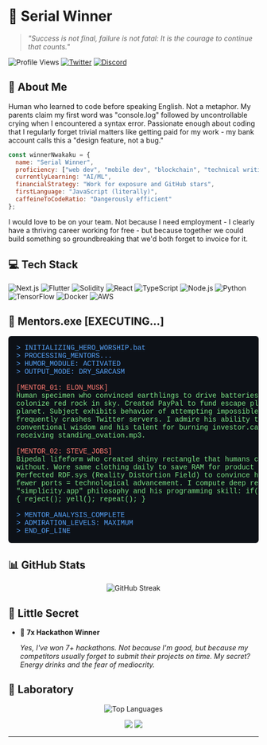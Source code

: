 # 👑 Serial Winner

> *"Success is not final, failure is not fatal: It is the courage to continue that counts."*

![Profile Views](https://komarev.com/ghpvc/?username=serialwinner&color=blueviolet)
[![Twitter](https://img.shields.io/twitter/follow/serialwinner?style=social)](https://twitter.com/@emekabuike)
[![Discord](https://img.shields.io/twitter/url?label=Discord&logo=discord&style=social&url=https%3A%2F%2Fdiscord.gg%2Fchukwuemeka0889)](https://discord.gg/chukwuemeka0889)

## 🚀 About Me

Human who learned to code before speaking English. Not a metaphor. My parents claim my first word was "console.log" followed by uncontrollable crying when I encountered a syntax error. Passionate enough about coding that I regularly forget trivial matters like getting paid for my work - my bank account calls this a "design feature, not a bug."

```javascript
const winnerNwakaku = {
  name: "Serial Winner",                                        
  proficiency: ["web dev", "mobile dev", "blockchain", "technical writing"],
  currentlyLearning: "AI/ML",   
  financialStrategy: "Work for exposure and GitHub stars",    
  firstLanguage: "JavaScript (literally)",                   
  caffeineToCodeRatio: "Dangerously efficient"           
};
```

I would love to be on your team. Not because I need employment - I clearly have a thriving career working for free - but because together we could build something so groundbreaking that we'd both forget to invoice for it.

## 💻 Tech Stack

![Next.js](https://img.shields.io/badge/-Next.js-000000?style=flat&logo=next.js)
![Flutter](https://img.shields.io/badge/-Flutter-02569B?style=flat&logo=flutter)
![Solidity](https://img.shields.io/badge/-Solidity-363636?style=flat&logo=solidity)
![React](https://img.shields.io/badge/-React-61DAFB?style=flat&logo=react&logoColor=white)
![TypeScript](https://img.shields.io/badge/-TypeScript-3178C6?style=flat&logo=typescript&logoColor=white)
![Node.js](https://img.shields.io/badge/-Node.js-339933?style=flat&logo=node.js&logoColor=white)
![Python](https://img.shields.io/badge/-Python-3776AB?style=flat&logo=python&logoColor=white)
![TensorFlow](https://img.shields.io/badge/-TensorFlow-FF6F00?style=flat&logo=tensorflow&logoColor=white)
![Docker](https://img.shields.io/badge/-Docker-2496ED?style=flat&logo=docker&logoColor=white)
![AWS](https://img.shields.io/badge/-AWS-232F3E?style=flat&logo=amazon-aws)

## 🌟 Mentors.exe [EXECUTING...]

<pre style="background-color: #0D1117; color: #7EE787; padding: 16px; border-radius: 6px; font-family: 'Courier New', monospace;">
<span style="color: #58A6FF;">&gt; INITIALIZING_HERO_WORSHIP.bat</span>
<span style="color: #58A6FF;">&gt; PROCESSING_MENTORS...</span>
<span style="color: #58A6FF;">&gt; HUMOR_MODULE: ACTIVATED</span>
<span style="color: #58A6FF;">&gt; OUTPUT_MODE: DRY_SARCASM</span>

<span style="color: #FF7B72;">[MENTOR_01: ELON_MUSK]</span>
Human specimen who convinced earthlings to drive batteries and aims to 
colonize red rock in sky. Created PayPal to fund escape plan from this 
planet. Subject exhibits behavior of attempting impossible.exe and 
frequently crashes Twitter servers. I admire his ability to CTRL+ALT+DEL 
conventional wisdom and his talent for burning investor.cash while still 
receiving standing_ovation.mp3.

<span style="color: #FF7B72;">[MENTOR_02: STEVE_JOBS]</span>
Bipedal lifeform who created shiny rectangle that humans cannot function 
without. Wore same clothing daily to save RAM for product decisions. 
Perfected RDF.sys (Reality Distortion Field) to convince humans that 
fewer ports = technological advancement. I compute deep respect for his 
"simplicity.app" philosophy and his programming skill: if(product != perfect) 
{ reject(); yell(); repeat(); }

<span style="color: #58A6FF;">&gt; MENTOR_ANALYSIS_COMPLETE</span>
<span style="color: #58A6FF;">&gt; ADMIRATION_LEVELS: MAXIMUM</span>
<span style="color: #58A6FF;">&gt; END_OF_LINE</span>
</pre>

## 📊 GitHub Stats

<p align="center">
  <img src="https://github-readme-streak-stats.herokuapp.com/?user=nwakakukaks&theme=radical" alt="GitHub Streak" />
</p>

## 🤫 Little Secret

- 🏅 **7x Hackathon Winner**
  
  *Yes, I've won 7+ hackathons. Not because I'm good, but because my competitors usually forget to submit their projects on time. My secret? Energy drinks and the fear of mediocrity.*

## 🧪 Laboratory

<p align="center">
  <img src="https://github-readme-stats.vercel.app/api/top-langs/?username=nwakakukaks&theme=radical&layout=compact" alt="Top Languages" />
</p>

<p align="center">
  <a href="https://twitter.com/@emekabuike"><img src="https://img.shields.io/badge/Twitter-%231DA1F2.svg?style=for-the-badge&logo=Twitter&logoColor=white"/></a>
  <a href="https://discord.gg/chukwuemeka0889"><img src="https://img.shields.io/badge/Discord-%235865F2.svg?style=for-the-badge&logo=discord&logoColor=white"/></a>
</p>

---

<!--
Fun fact: This README took more time to create than some of my hackathon projects. But at least it doesn't have any runtime errors... yet.
-->
